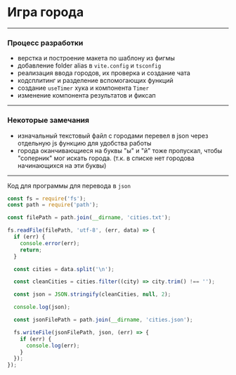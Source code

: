# Игра города

---
### Процесс разработки

- верстка и построение макета по шаблону из фигмы
- добавление folder alias в `vite.config` и `tsconfig`
- реализация ввода городов, их проверка и создание чата
- кодсплитинг и разделение вспомогающих функций
- создание `useTimer` хука и компонента `Timer`
- изменение компонента результатов и фиксап

---

### Некоторые замечания

- изначальный текстовый файл с городами перевел в json через отдельную js функцию для удобства работы
- города оканчивающиеся на буквы "ы" и "й" тоже пропускал, чтобы "соперник" мог искать города. (т.к. в списке нет городова начинающихся на эти буквы)

---
Код для программы для перевода в `json`
```js
const fs = require('fs');
const path = require('path');

const filePath = path.join(__dirname, 'cities.txt');

fs.readFile(filePath, 'utf-8', (err, data) => {
  if (err) {
    console.error(err);
    return;
  }

  const cities = data.split('\n');

  const cleanCities = cities.filter((city) => city.trim() !== '');

  const json = JSON.stringify(cleanCities, null, 2);

  console.log(json);

  const jsonFilePath = path.join(__dirname, 'cities.json');

  fs.writeFile(jsonFilePath, json, (err) => {
    if (err) {
      console.log(err);
    }
  });
});
```